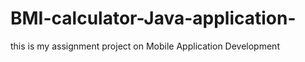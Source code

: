 # BMI-calculator-Java-application-
this is my assignment project on Mobile Application Development 
